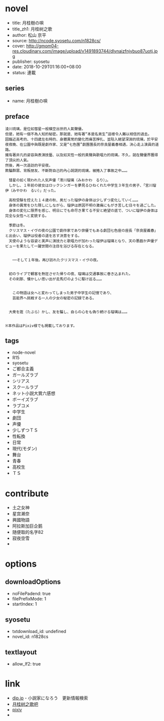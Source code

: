 # novel

- title: 月桂樹の唄
- title_zh1: 月桂树之歌
- author: 松山 京平
- source: http://ncode.syosetu.com/n1828cs/
- cover: http://gmom04-res.cloudinary.com/image/upload/v1491893744/dlynaizfnjybuo87uotj.jpg
- publisher: syosetu
- date: 2018-10-29T01:16:00+08:00
- status: 連載

## series

- name: 月桂樹の唄

## preface


```
淩川琉璃，是位如彗星一般橫空出世的人氣聲優。
但是，她有一個不為人知的秘密。那就是、她有著“本是名男生”這樣令人難以相信的過去。
因臨近高考的、十四歲左右時的、身體異常的變化而痛苦掙扎、並陷入絕望深淵的琉璃，於平安夜夜晚、在公園中與既是劇作家、又是“七色團”劇團團長的奈良屋義春相遇，決心走上演員的道路。
擁有著非凡的姿容與表演技藝、以及如天性一般的美聲與歌唱力的琉璃，不久，就在聲優界獲得了頂尖的人氣。
然後，再一次造訪的平安夜。
欺騙群眾、背叛朋友、不斷對自己的內心說謊的琉璃，被捲入了事故之中……。

　彗星の如く現われた人気声優「澪川瑠璃（みおかわ　るり）」。
　しかし、１年前の彼女はロックシンガーを夢見るひねくれた中学生３年生の男子、「宮川瑠伊（みやかわ　るい）」だった。

　高校受験を控えた１４歳の秋、男だった瑠伊の身体は少しずつ変化していく……。
　身体の異常をひた隠しにしながら、瑠伊は原因不明の激痛にもがき苦しむ日々を過ごした。
　身体の変化に限界を感じ、明日にでも命尽き果てる不安と絶望の底で、ついに瑠伊の身体は完全な女性へと変貌する。

　季節は冬。
　クリスマス・イヴの夜の公園で劇作家であり俳優でもある劇団七色座の座長「奈良屋義春」と出会い、瑠伊は役者の道を志す決意をする。
　天使のような容姿と美声に演技力と歌唱力が加わった瑠伊は瑠璃となり、天の悪戯か声優デビューを果たして一躍世間の注目を浴びる存在となる。


　　──そして１年後。再び訪れたクリスマス・イヴの夜。


　初のライブで観客を熱狂させた帰りの夜、瑠璃は交通事故に巻き込まれた。
　その刹那、懐かしい思い出が走馬灯のように駆け巡る……。


　　この物語は女へと変わってしまった男子中学生の記憶であり、
　　芸能界へ挑戦する一人の少女の秘密の記録である。


　大衆を誑（たぶら）かし、友を騙し、自らの心をも偽り続ける瑠璃は……。


※本作品はPixiv様でも掲載しております。
```

## tags

- node-novel
- R15
- syosetu
- ご都合主義
- ガールズラブ
- シリアス
- スクールラブ
- ネット小説大賞六感想
- ボーイズラブ
- ラブコメ
- 中学生
- 劇団
- 声優
- 少しずつＴＳ
- 性転換
- 日常
- 現代(モダン)
- 舞台
- 青春
- 高校生
- ＴＳ

# contribute

- 土之女神
- 星宫濑奈
- 興國物語
- 阿拉斯加巨企鹅
- 随便取的名字82
- 寂夜空雪
- 

# options

## downloadOptions

- noFilePadend: true
- filePrefixMode: 1
- startIndex: 1

## syosetu

- txtdownload_id: undefined
- novel_id: n1828cs

## textlayout

- allow_lf2: true

# link

- [dip.jp](https://narou.nar.jp/search.php?text=n1828cs&novel=all&genre=all&new_genre=all&length=0&down=0&up=100) - 小説家になろう　更新情報検索
- [月桂树之歌吧](https://tieba.baidu.com/f?kw=%E6%9C%88%E6%A1%82%E6%A0%91%E4%B9%8B%E6%AD%8C&ie=utf-8 "")
- [pixiv](https://www.pixiv.net/novel/series/882076)
- 



